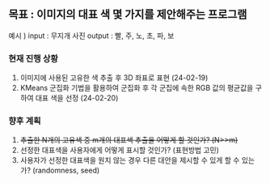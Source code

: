 ## 목표 : 이미지의 대표 색 몇 가지를 제안해주는 프로그램

예시 ) 
input : 무지개 사진
output : 빨, 주, 노, 초, 파, 보

### 현재 진행 상황 
1. 이미지에 사용된 고유한 색 추출 후 3D 좌표로 표현 (24-02-19)
2. KMeans 군집화 기법을 활용하여 군집화 후 각 군집에 속한 RGB 값의 평균값을 구하여 대표 색을 선정 (24-02-20)

### 향후 계획

1. ~~추출한 N개의 고유색 중 m개의 대표색 추출을 어떻게 할 것인가? (N>>m)~~
2. 선정한 대표색을 사용자에게 어떻게 표시할 것인가? (표현방법 고민)
3. 사용자가 선정한 대표색을 원치 않는 경우 다른 대안을 제시할 수 있게 할 수 있는가? (randomness, seed)
